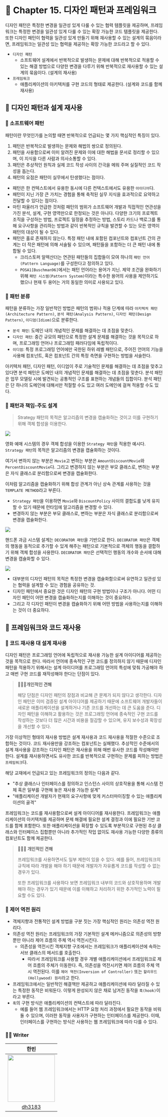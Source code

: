 # 🎁 Chapter 15. 디자인 패턴과 프레임워크
디자인 패턴은 특정한 변경을 일관성 있게 다룰 수 있는 협력 템플릿을 제공하며, 프레임워크는 특정한 변경을 일관성 있게 다룰 수 있는 확장 가능한 코드 템플릿을 제공한다. 또한 디자인 패턴이 협력을 일관성 있게 만들기 위해 재사용할 수 있는 설계의 묶음이라면, 프레임워크는 일관성 있는 협력을 제공하는 확장 가능한 코드라고 할 수 있다.

- `디자인 패턴`
	- 소프트웨어 설계에서 반복적으로 발생하는 문제에 대해 반복적으로 적용할 수 있는 해결 방법으로 다양한 변경을 다루기 위해 반복적으로 재사용할 수 있는 설계의 묶음이다. (설계의 재사용)
- `프레임워크`
	- 애플리케이션의 아키텍처를 구현 코드의 형태로 제공한다. (설계와 코드를 함께 재사용)
    
## 🥑 디자인 패턴과 설계 재사용
### 🍞 소프트웨어 패턴
패턴이란 무엇인가를 논의할 때면 반복적으로 언급되는 몇 가지 핵심적인 특징이 있다.

1. 패턴은 반복적으로 발생하는 문제와 해법의 쌍으로 정의된다.
2. 패턴을 사용함으로써 이미 알려진 문제와 이에 대한 해법을 문서로 정리할 수 있으며, 
이 지식을 다른 사람과 의사소통할 수 있다.
3. 패턴은 추상적인 원칙과 실제 코드 작성 사이의 간극을 메워 주며 실질적인 코드 작성을 돕는다.
4. 패턴의 요점은 패턴이 실무에서 탄생했다는 점이다.

- 패턴은 한 컨텍스트에서 유용한 동시에 다른 컨텍스트에서도 유용한 `아이디어`다.
- 패턴이 지닌 가장 큰 가치는 경험을 통해 축적된 실무 지식을 효과적으로 요약하고 전달할 수 있다는 점이다.
- 마틴 파울러가 언급한 것처럼 패턴의 범위가 소프트웨어 개발과 직접적인 연관성을 가진 분석, 설계, 구현 영역만으로 한정되는 것은 아니다. 다양한 크기의 프로젝트 조직을 구성하는 방법, 프로젝트 일정을 추정하는 방법, 스토리 카드나 백로그를 통해 요구사항을 관리하는 방법과 같이 반복적인 규칙을 발견할 수 있는 모든 영역이 패턴의 대상이 될 수 있다.
- 패턴은 홀로 존재하지 않는다. 특정 패턴 내에 포함된 컴포넌트와 컴포넌트 간의 관계는 더 작은 패턴에 의해 서술될 수 있으며, 패턴들을 포함하는 더 큰 패턴 내에 통합될 수 있다.
	- 크리스토퍼 알렉산더는 연관된 패턴들의 집합들이 모여 하나의 `패턴 언어(Pattern Language)`를 구성한다고 정의하고 있다.
    - `POSA1[Buschman96]`에서는 패턴 언어라는 용어가 지닌. 제약 조건을 완화하기 위해 `패턴 시스템(Pattern System)`이라는 특수한 용어의 사용을 제안하기도 했으나 현재 두 용어는 거의 동일한 의미로 사용되고 있다.
    
### 🍞 패턴 분류
패턴을 분류하는 가장 일반적인 방법은 패턴의 범위나 적용 단계에 따라 `아키텍처 패턴(Architecture Pattern)`, `분석 패턴(Analysis Pattern)`, `디자인 패턴(Design Pattern)`, `이디엄(Idiom)`으로 분류한다.

- `분석 패턴`: 도메인 내의 개념적인 문제를 해결하는 데 초점을 맞춘다.
- `디자인 패턴`: 중간 규모의 패턴으로 특정한 설계 문제를 해결하는 것을 목적으로 하며, 프로그래밍 언어나 프로그래밍 패러다임에 독립적이다.
- `이디엄`: 특정 프로그래밍 언어에만 국한된 하위 레벨 패턴으로, 주어진 언어의 기능을 사용해 컴포넌트, 혹은 컴포넌트 간의 특정 측면을 구현하는 방법을 서술한다.

아키텍처 패턴, 디자인 패턴, 이디엄이 주로 기술적인 문제를 해결하는 데 초점을 맞추고 있다면 분석 패턴은 도메인 내의 개념적인 문제를 해결하는 데 초점을 맞춘다. 분석 패턴은 업무 모델링 시에 발견되는 공통적인 구조를 표현하는 개념들의 집합이다. 분석 패턴은 단 하나의 도메인에 대해서만 적절할 수도 있고 여러 도메인에 걸쳐 적용할 수도 있다.

### 🍞 패턴과 책임-주도 설계
> Strategy 패턴의 목적은 알고리즘의 변경을 캡슐화하는 것이고 이를 구현하기 위해 객체 합성을 이용한다.

![](https://velog.velcdn.com/images/elbin/post/8d983b66-cc04-46bd-8f08-5c6e4583e482/image.png)

영화 예매 시스템의 경우 객체 합성을 이용한 `Strategy 패턴`을 적용한 예시다. `Strategy 패턴`의 목적은 알고리즘의 변경을 캡슐화하는 것이다.

여기서 변하지 않는 부분은 `Movie`고 변하는 부분은 `AmountDiscountMovie`와 `PercentDiscountMovie`다. 그리고 변경하지 않는 부분은 부모 클래스로, 변하는 부분은 자식 클래스로 분리함으로써 변경을 캡슐화한다. 

이처럼 알고리즘을 캡슐화하기 위해 합성 관계가 아닌 상속 관계를 사용하는 것을 `TEMPLATE METHOD`라고 부른다.

- `Strategy 패턴`을 이용하면 `Movie`와 `DiscountPolicy` 사이의 결합도를 낮게 유지할 수 있기 때문에 런타임에 알고리즘을 변경할 수 있다.
- 변경하지 않는 부분은 부모 클래스로, 변하는 부분은 자식 클래스로 분리함으로써 변경을 캡슐화한다.

![](https://velog.velcdn.com/images/elbin/post/52cd4cd5-4a6d-438c-b6e3-b12fb4dff364/image.png)

핸드폰 과금 시스템 설계는 `DECORATOR 패턴`을 기반으로 한다. `DECORATOR 패턴`은 객체의 행동을 동적으로 추가할 수 있게 해주는 패턴으로 기본적으로 객체의 행동을 결합하기 위해 객체 합성을 사용한다. `DECORATOR 패턴`은 선택적인 행동의 개수와 순서에 대해 변경을 캡슐화할 수 있다.

![](https://velog.velcdn.com/images/elbin/post/5fae4045-d079-44b1-9fdb-c778bd95bd78/image.png)

- 대부분의 디자인 패턴의 목적은 특정한 변경을 캡슐화함으로써 유연하고 일관성 있는 협력을 설계할 수 있는 경험을 공유하는 것.
- 디자인 패턴에서 중요한 것은 디자인 패턴의 구현 방법이나 구조가 아니다. 어떤 디자인 패턴이 어떤 변경을 캡슐화하는지를 이해하는 것이 중요하다.
- 그리고 각 디자인 패턴이 변경을 캡슐화하기 위해 어떤 방법을 사용하는지를 이해하는 것이 더 중요하다.

## 🥑 프레임워크와 코드 재사용
### 🍞 코드 재사용 대 설계 재사용
디자인 패턴은 프로그래밍 언어에 독립적으로 재사용 가능한 설계 아이디어를 제공하는 것을 목적으로 한다. 따라서 언어에 종속적인 구현 코드를 정의하지 않기 때문에 디자인 패턴을 적용하기 위해서는 설계 아이디어를 프로그래밍 언어의 특성에 맞춰 가공해야 하고 매번 구현 코드를 재작성해야 한다는 단점이 있다.

> **🙋🏻‍♂️개인적인 견해**
>
> 해당 단점은 디자인 패턴의 장점과 비교해 큰 문제가 되지 않다고 생각한다. 디자인 패턴은 이미 검증된 설계 아이디어를 제공하기 때문에 소프트웨어 개발자들이 새로운 애플리케이션을 설계하거나 기존 코드를 개선하는 데 큰 도움을 준다. 디자인 패턴을 이해하고 활용하는 것은 프로그래밍 언어에 종속적인 구현 코드를 작성하는 것보다 더 많은 시간과 비용을 절감할 수 있으며, 유지 보수성과 확장성을 개선할 수 있다.

가장 이상적인 형태의 재사용 방법은 설계 재사용과 코드 재사용을 적절한 수준으로 조합하는 것이다.
코드 재사용만을 강조하는 컴포넌트는 실패했다. 추상적인 수준에서의 설계 재사용을 강조하는 디자인 패턴은 재사용을 위해 매번 유사한 코드를 작성해야만 한다. 설계를 재사용하면서도 유사한 코드를 반복적으로 구현하는 문제를 피하는 방법은 `프레임워크`다.

해당 교재에서 언급되고 있는 프레임워크의 정의는 다음과 같다.
- "추상 클래스나 인터페이스를 정의하고 인스턴스 사이의 상호작용을 통해 시스템 전체 혹은 일부를 구현해 놓은 재사용 가능한 설계"
- "애플리케이션 개발자가 현재의 요구사항에 맞게 커스터마이징할 수 있는 애플리케이션의 골격"

프레임워크는 코드를 재사용함으로써 설계 아이디어를 재사용한다. 프레임워크는 애플리케이션의 아키텍처를 제공하며 문제 해결에 필요한 설계 결정과 이에 필요한 기반 코드를 함께 포함한다. 또한 애플리케이션을 확장할 수 있도록 부분적으로 구현된 추상 클래스와 인터페이스 집합뿐만 아니라 추가적인 작업 없이도 재사용 가능한 다양한 종류의 컴포넌트도 함께 제공한다.

> **🙋🏻‍♂️ 개인적인 견해**
>
> 프레임워크를 사용하면서도 일부 제한이 있을 수 있다. 예를 들어, 프레임워크의 규칙에 따라 개발을 해야 하기 때문에 개발자가 자유롭게 코드를 작성할 수 없는 경우가 있다. 
>
> 또한 프레임워크를 사용하다 보면 프레임워크 내부의 코드와 상호작용하며 개발해야 하는 경우가 있기 때문에 이를 이해하고 처리하기 위한 추가적인 노력이 필요할 수도 있다.

### 🍞 제어 역전 원리
- 객체지향과 전통적인 설계 방법을 구분 짓는 가장 핵심적인 원리는 의존성 역전 원리다.
- 의존성 역전 원리는 프레임워크의 가장 기본적인 설계 메커니즘으로 의존성의 방향뿐만 아니라 제어 흐름의 주체 역시 역전시킨다.
  - 의존성을 역전시킨 객체지향 구조에서는 프레임워크가 애플리케이션에 속하는 서브 클래스의 메서드를 호출한다.
	- 따라서 프레임워크를 사용할 경우 개별 애플리케이션에서 프레임워크로 제어 흐름의 주체가 이동한다. 즉, 의존성을 역전시키면 제어 흐름의 주체 역시 역전된다. 이를 `제어 역전(Inversion of Controller)` 또는 `할리우드(Hollywood) 원리`라고 한다.
- 프레임워크에서는 일반적인 해결책만 제공하고 애플리케이션에 따라 달라질 수 있는 특정한 동작은 비워둔다. 이렇게 완성되지 않은 채로 남겨진 동작을 `훅(hook)`이라고 부른다. 
- `훅`의 구현 방식은 애플리케이션의 컨텍스트에 따라 달라진다.
  - 예를 들어 웹 프레임워크에서는 HTTP 요청 처리 과정에서 필요한 동작을 비워둘 수 있으며, 이러한 동작을 사용자가 구현하는 인터페이스를 제공한다. 이때, 인터페이스를 구현하는 방식은 사용하는 웹 프레임워크에 따라 다를 수 있다.

### ✍🏻 Writer
|한빈|
|:------:|
|<img src="https://user-images.githubusercontent.com/83414134/205510201-c712f541-ec21-4823-bb0d-4b784046bea3.png" width="150" height="150">|
|[dh3183](https://github.com/dh3183)|